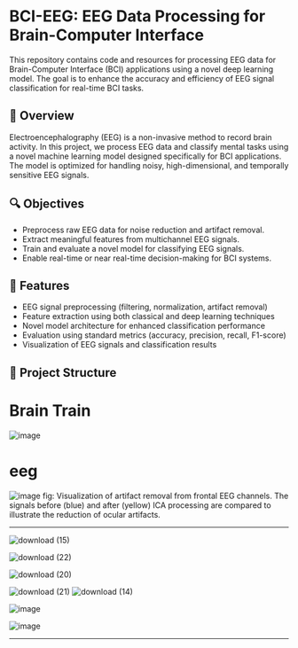 # BCI-EEG: EEG Data Processing for Brain-Computer Interface

This repository contains code and resources for processing EEG data for Brain-Computer Interface (BCI) applications using a novel deep learning model. The goal is to enhance the accuracy and efficiency of EEG signal classification for real-time BCI tasks.

## 🧠 Overview

Electroencephalography (EEG) is a non-invasive method to record brain activity. In this project, we process EEG data and classify mental tasks using a novel machine learning model designed specifically for BCI applications. The model is optimized for handling noisy, high-dimensional, and temporally sensitive EEG signals.

## 🔍 Objectives

- Preprocess raw EEG data for noise reduction and artifact removal.
- Extract meaningful features from multichannel EEG signals.
- Train and evaluate a novel model for classifying EEG signals.
- Enable real-time or near real-time decision-making for BCI systems.

## 🚀 Features

- EEG signal preprocessing (filtering, normalization, artifact removal)
- Feature extraction using both classical and deep learning techniques
- Novel model architecture for enhanced classification performance
- Evaluation using standard metrics (accuracy, precision, recall, F1-score)
- Visualization of EEG signals and classification results

## 📁 Project Structure


# Brain Train

![image](https://github.com/user-attachments/assets/24c62527-ee2f-4db6-abc6-b632a0ce21fe)

# eeg

![image](https://github.com/user-attachments/assets/99d8b62b-955c-4d7f-af7a-1d480221d250)
fig: Visualization of artifact removal from frontal EEG channels.
The signals before (blue) and after (yellow) ICA processing are compared
to illustrate the reduction of ocular artifacts.

---

![download (15)](https://github.com/user-attachments/assets/f8d7e24d-2f2c-43c6-8f25-a76630d02f54)

![download (22)](https://github.com/user-attachments/assets/17444056-785f-42e6-9d48-1da5850fbbf8)

![download (20)](https://github.com/user-attachments/assets/2f2d507c-351e-42bf-9efb-f58954acffa2)

![download (21)](https://github.com/user-attachments/assets/ea0f3702-4bc0-4d0d-bc09-dddbd86f2c2d)
![download (14)](https://github.com/user-attachments/assets/8aee9700-7a9b-46ae-b553-77e346bf4e6c)

![image](https://github.com/user-attachments/assets/301f9e3e-0969-40ed-bb6d-2bbf6d03d885)

![image](https://github.com/user-attachments/assets/8257c725-d247-459c-9842-4476ef7bf713)

------------------
